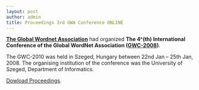 ```yaml
---
layout: post
author: admin
title: Proceedings 3rd GWA Conference ONLINE
---
```


[**The Global Wordnet Association**](http://www.globalwordnet.org/) had
organized **The 4^(th) International Conference of the Global WordNet
Association
([GWC-2008](http://www.inf.u-szeged.hu/projectdirs/gwc2008/))**.

The GWC-2010 was held in Szeged, Hungary between 22nd Jan – 25th Jan,
2008. The organising institution of the conference was the University of
Szeged, Department of Informatics.

[Dowload
Proceedings](http://www.inf.u-szeged.hu/projectdirs/gwc2008/GWC2008_Proceedings_Final.pdf).

